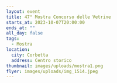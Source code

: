 ```yaml
---
layout: event
title: 47° Mostra Concorso delle Vetrine
starts_at: 2023-10-07T20:00:00
ends_at: ""
all_day: false
tags:
  - Mostra
location:
  city: Corbetta
  address: Centro storico
thumbnail: images/uploads/mostra1.png
flyer: images/uploads/img_1514.jpeg
---
```

